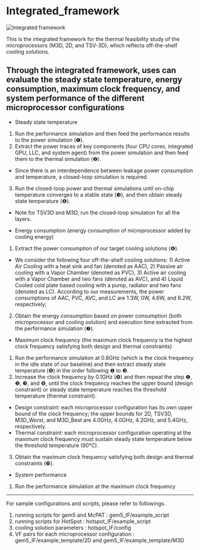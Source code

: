 # Integrated_framework


![Integrated framework](https://user-images.githubusercontent.com/71616589/95042752-d0940000-0715-11eb-9781-d546eb058a36.png)

This is the integrated framework for the thermal feasibility study of the microprocessors (M3D, 2D, and TSV-3D), which reflects off-the-shelf cooling solutions.

Through the integrated framework, uses can evaluate the steady state temperature, energy consumption, maximum clock frequency, and system performance of the different microprocessor configurations
------------------

- Steady state temperature
1) Run the performance simulation and then feed the performance results to the power simulation (❶). 
2) Extract the power traces of key components (four CPU cores, integrated GPU, LLC, and system agent) from the power simulation and then feed them to the thermal simulation (❷). 
 - Since there is an interdependence between leakage power consumption and temperature, a closed-loop simulation is required.
3) Run the closed-loop power and thermal simulations until on-chip temperature converges to a stable state (❸), and then obtain steady state temperature (❹). 
 - Note for TSV3D and M3D, run the closed-loop simulation for all the layers.
 
- Energy consumption (energy consumption of microprocessor added by cooling energy)
1) Extract the power consumption of our target cooling solutions (❻). 
 - We consider the following four off-the-shelf cooling solutions: 1) Active Air Cooling with a heat sink and fan (denoted as AAC), 2) Passive air cooling with a Vapor Chamber (denoted as PVC), 3) Active air cooling with a Vapor Chamber and two fans (denoted as AVC), and 4) Liquid Cooled cold plate based cooling with a pump, radiator and two fans (denoted as LC). According to our measurements, the power consumptions of AAC, PVC, AVC, and LC are 1.3W, 0W, 4.6W, and 6.2W, respectively;  
2) Obtain the energy consumption based on power consumption (both microprocessor and cooling solution) and execution time extracted from the performance simulation (❼).

- Maximum clock frequency (the maximum clock frequency is the highest clock frequency satisfying both design and thermal constraints)
1) Run the performance simulation at 0.8GHz (which is the clock frequency in the idle state of our baseline) and then extract steady state temperature (❽) in the order following ❶ to ❸. 
2) Increase the clock frequency by 0.1GHz (❾) and then repeat the step ❶, ❷, ❸, and ❽, until the clock frequency reaches the upper bound (design constraint) or steady state temperature reaches the threshold temperature (thermal constraint).
 - Design constraint: each microprocessor configuration has its own upper bound of the clock frequency; the upper bounds for 2D, TSV3D, M3D_Worst, and M3D_Best are 4.0GHz, 4.0GHz, 4.2GHz, and 5.4GHz, respectively.
 - Thermal constraint: each microprocessor configuration operating at the maximum clock frequency must sustain steady state temperature below the threshold temperature (90℃).
3) Obtain the maximum clock frequency satisfying both design and thermal constraints (❿). 

- System performance 
1) Run the performance simulation at the maximum clock frequency

----------------
For sample configurations and scripts, please refer to followings.
1) running scripts for gem5 and McPAT
 : gem5_IF/example_script
2) running scripts for HotSpot
 : hotspot_IF/example_script
3) cooling solution parameters
 : hotspot_IF/config
4) VF pairs for each microprocessor configuration
 : gem5_IF/example_template/2D and gem5_IF/example_template/M3D
